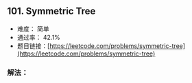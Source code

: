## 101. Symmetric Tree


- 难度： 简单
- 通过率： 42.1%
- 题目链接：[https://leetcode.com/problems/symmetric-tree](https://leetcode.com/problems/symmetric-tree)



### 解法：
